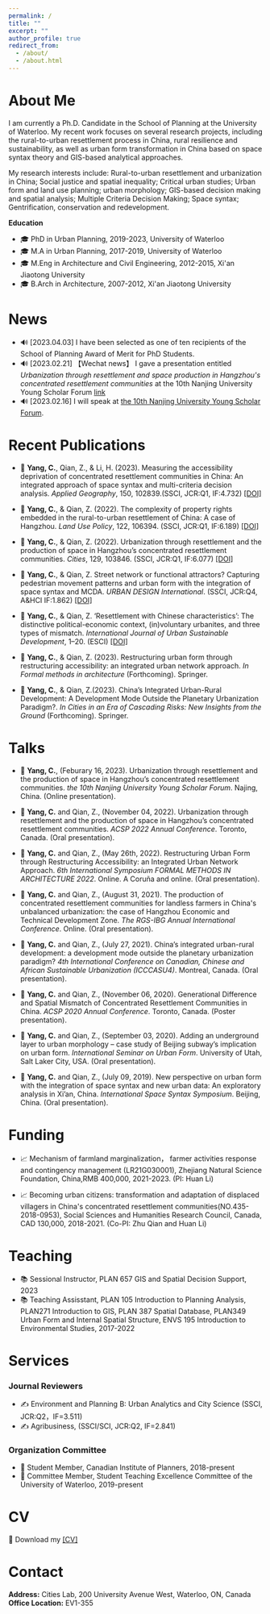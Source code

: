 ```yaml
---
permalink: /
title: ""
excerpt: ""
author_profile: true
redirect_from: 
  - /about/
  - /about.html
---
```


# About Me 
I am currently a Ph.D. Candidate in the School of Planning at the University of Waterloo. My recent work focuses on several research projects, including the rural-to-urban resettlement process in China, rural resilience and sustainability, as well as urban form transformation in China based on space syntax theory and GIS-based analytical approaches.

My research interests include: Rural-to-urban resettlement and urbanization in China; Social justice and spatial inequality; Critical urban studies; Urban form and land use planning; urban morphology; GIS-based decision making and spatial analysis; Multiple Criteria Decision Making; Space syntax; Gentrification, conservation and redevelopment.

**Education**      
- 🎓 PhD in Urban Planning, 2019-2023, University of Waterloo    
- 🎓 M.A in Urban Planning, 2017-2019, University of Waterloo    
- 🎓 M.Eng in Architecture and Civil Engineering, 2012-2015, Xi'an Jiaotong University    
- 🎓 B.Arch in Architecture, 2007-2012, Xi'an Jiaotong University    

# News
- 🔊 [2023.04.03] I have been selected as one of ten recipients of the School of Planning Award of Merit for PhD Students.
- 🔊 [2023.02.21] 【Wechat news】 I gave a presentation entitled _Urbanization through resettlement and space production in Hangzhou's concentrated resettlement communities_ at the 10th Nanjing University Young Scholar Forum [link](https://mp.weixin.qq.com/s/bg2-70JKd3R97xUk1q020w)
- 🔊 [2023.02.16] I will speak at [the 10th Nanjing University Young Scholar Forum](https://mp.weixin.qq.com/s/_hlGUQ3r1An0Th7ouiulrg).


# Recent Publications

- 📝  **Yang, C.**, Qian, Z., & Li, H. (2023). Measuring the accessibility deprivation of concentrated resettlement communities in China: An integrated approach of space syntax and multi-criteria decision analysis. _Applied Geography_, 150, 102839.(SSCI, JCR:Q1, IF:4.732) [[DOI]](https://doi.org/10.1016/j.apgeog.2022.102839)

- 📝 **Yang, C.**, & Qian, Z. (2022). The complexity of property rights embedded in the rural-to-urban resettlement of China: A case of Hangzhou. _Land Use Policy_, 122, 106394. (SSCI, JCR:Q1, IF:6.189) [[DOI]](https://doi.org/10.1016/j.landusepol.2022.106394)


- 📝 **Yang, C.**, & Qian, Z. (2022). Urbanization through resettlement and the production of space in Hangzhou’s concentrated resettlement communities. _Cities_, 129, 103846. (SSCI, JCR:Q1, IF:6.077) [[DOI]](https://doi.org/10.1016/j.cities.2022.103846)


- 📝 **Yang, C.**, & Qian, Z. Street network or functional attractors? Capturing pedestrian movement patterns and urban form with the integration of space syntax and MCDA. _URBAN DESIGN International_. (SSCI, JCR:Q4, A&HCI IF:1.862) [[DOI]](https://doi.org/10.1057/s41289-022-00178-w)

- 📝 **Yang, C.**, & Qian, Z. ‘Resettlement with Chinese characteristics’: The distinctive political-economic context, (in)voluntary urbanites, and three types of mismatch. _International Journal of Urban Sustainable Development_, 1–20. (ESCI) [[DOI]](https://doi.org/10.1080/19463138.2021.1955364)

- 📖 **Yang, C.**, & Qian, Z. (2023). Restructuring urban form through restructuring accessibility: an integrated urban network approach. _In Formal methods in architecture_ (Forthcoming). Springer.

- 📖 **Yang, C.**, & Qian, Z.(2023). China’s Integrated Urban-Rural Development: A Development Mode Outside the Planetary Urbanization Paradigm?. _In Cities in an Era of Cascading Risks: New Insights from the Ground_ (Forthcoming). Springer.

# Talks
- 💬 **Yang, C.**, (Feburary 16, 2023). Urbanization through resettlement and the production of space in Hangzhou’s concentrated resettlement communities.  _the 10th Nanjing University Young Scholar Forum_. Najing, China. (Online presentation). 

- 💬 **Yang, C.** and Qian, Z., (November 04, 2022). Urbanization through resettlement and the production of space in Hangzhou’s concentrated resettlement communities.  _ACSP 2022 Annual Conference_. Toronto, Canada. (Oral presentation). 

- 💬 **Yang, C.** and Qian, Z., (May 26th, 2022). Restructuring Urban Form through Restructuring Accessibility: an
Integrated Urban Network Approach. _6th International Symposium FORMAL METHODS IN ARCHITECTURE 2022_. Online. A Coruña and online. (Oral presentation). 

- 💬 **Yang, C.** and Qian, Z., (August 31, 2021). The production of concentrated resettlement communities for landless farmers in China's unbalanced urbanization: the case of Hangzhou Economic and Technical Development Zone. _The RGS-IBG Annual International Conference_. Online. (Oral presentation). 

- 💬 **Yang, C.** and Qian, Z., (July 27, 2021). China’s integrated urban-rural development: a development mode outside the planetary urbanization paradigm? _4th International Conference on Canadian, Chinese and African Sustainable Urbanization (ICCCASU4)_. Montreal, Canada. (Oral presentation). 

- 💬 **Yang, C.** and Qian, Z., (November 06, 2020). Generational Difference and Spatial Mismatch of Concentrated Resettlement Communities in China.  _ACSP 2020 Annual Conference_. Toronto, Canada. (Poster presentation). 

- 💬 **Yang, C.** and Qian, Z., (September 03, 2020). Adding an underground layer to urban morphology – case study of Beijing subway’s implication on urban form. _International Seminar on Urban Form_. University of Utah, Salt Laker City, USA. (Oral presentation). 

- 💬 **Yang, C.** and Qian, Z., (July 09, 2019). New perspective on urban form with the integration of space syntax and new urban data: An exploratory analysis in Xi’an, China. _International Space Syntax Symposium_. Beijing, China. (Oral presentation). 

# Funding 
- 📈 Mechanism of farmland marginalization， farmer activities response and contingency management (LR21G030001), Zhejiang Natural Science Foundation, China,RMB 400,000, 2021-2023. (PI: Huan Li)

- 📈 Becoming urban citizens: transformation and adaptation of displaced villagers in China's concentrated resettlement communities(NO.435-2018-0953), Social Sciences and Humanities Research Council, Canada, CAD 130,000, 2018-2021. (Co-PI: Zhu Qian and Huan Li)

# Teaching
- 📚 Sessional Instructor, PLAN 657 GIS and Spatial Decision Support, 2023
- 📚 Teaching Assisstant, PLAN 105 Introduction to Planning Analysis, PLAN271 Introduction to GIS, PLAN 387 Spatial Database, PLAN349 Urban Form and Internal Spatial Structure, ENVS 195 Introduction to Environmental Studies, 2017-2022

# Services
### Journal Reviewers
- ✍ Environment and Planning B: Urban Analytics and City Science (SSCI, JCR:Q2，IF=3.511)
- ✍ Agribusiness, (SSCI/SCI, JCR:Q2, IF=2.841)    
### Organization Committee
- 💼 Student Member, Canadian Institute of Planners, 2018-present
- 💼 Committee Member, Student Teaching Excellence Committee of the University of Waterloo, 2019-present

# CV
📂 Download my [[CV]](/pdf/CV-Chen_ENG.pdf)

# Contact
**Address:** Cities Lab, 200 University Avenue West, Waterloo, ON, Canada    
**Office Location:** EV1-355 

